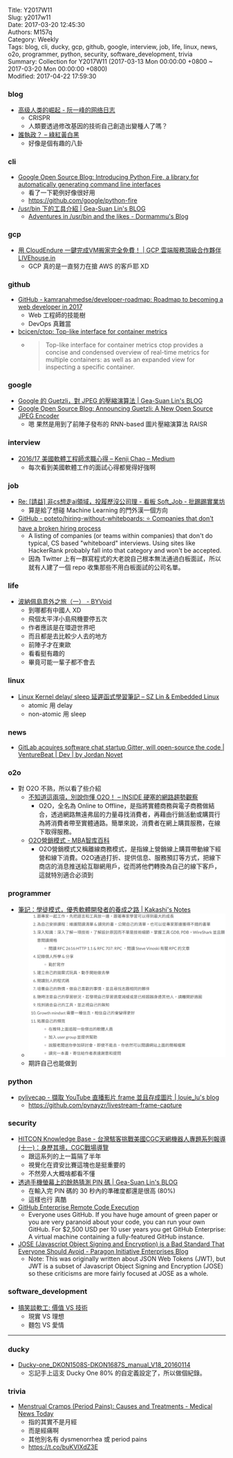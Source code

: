 Title: Y2017W11  
Slug: y2017w11  
Date: 2017-03-20 12:45:30  
Authors: M157q  
Category: Weekly  
Tags: blog, cli, ducky, gcp, github, google, interview, job, life, linux, news, o2o, programmer, python, security, software_development, trivia  
Summary: Collection for Y2017W11 (2017-03-13 Mon 00:00:00 +0800 ~ 2017-03-20 Mon 00:00:00 +0800)  
Modified: 2017-04-22 17:59:30  
  
  
  
### blog  
  
+ [高级人类的崛起 - 阮一峰的网络日志](http://www.ruanyifeng.com/blog/2017/03/crispr.html)  
    + CRISPR  
    + 人類要透過修改基因的技術自己創造出變種人了嗎？  
+ [誰執政？ – 綠紅黃白黑](https://orson.tw/2017/02/26/%e8%aa%b0%e5%9f%b7%e6%94%bf%ef%bc%9f/)  
    + 好像是個有趣的八卦  
  
  
### cli  
  
+ [Google Open Source Blog: Introducing Python Fire, a library for automatically generating command line interfaces](https://opensource.googleblog.com/2017/03/python-fire-command-line.html)  
    + 看了一下範例好像很好用  
    + <https://github.com/google/python-fire>  
+ [/usr/bin 下的工具介紹 | Gea-Suan Lin's BLOG](https://blog.gslin.org/archives/2017/03/02/7162/usrbin-%e4%b8%8b%e7%9a%84%e5%b7%a5%e5%85%b7%e4%bb%8b%e7%b4%b9/)  
    + [Adventures in /usr/bin and the likes - Dormammu's Blog](https://ablagoev.github.io/linux/adventures/commands/2017/02/19/adventures-in-usr-bin.html)  
  
  
### gcp  
  
+ [用 CloudEndure 一鍵完成VM搬家完全免費！ | GCP 雲端服務頂級合作夥伴 LIVEhouse.in](https://blog.gcp.expert/cloudendure-vm-migration/)  
    + GCP 真的是一直努力在搶 AWS 的客戶耶 XD  
  
  
### github  
  
+ [GitHub - kamranahmedse/developer-roadmap: Roadmap to becoming a web developer in 2017](https://github.com/kamranahmedse/developer-roadmap)  
    + Web 工程師的技能樹  
    + DevOps 真難當  
+ [bcicen/ctop: Top-like interface for container metrics](https://github.com/bcicen/ctop)  
    + > Top-like interface for container metrics ctop provides a concise and condensed overview of real-time metrics for multiple containers:  as well as an expanded view for inspecting a specific container.  
  
  
### google  
  
+ [Google 的 Guetzli，對 JPEG 的壓縮演算法 | Gea-Suan Lin's BLOG](https://blog.gslin.org/archives/2017/03/17/7191/google-%e7%9a%84-guetzli%ef%bc%8c%e5%b0%8d-jpeg-%e7%9a%84%e5%a3%93%e7%b8%ae%e6%bc%94%e7%ae%97%e6%b3%95/)  
+ [Google Open Source Blog: Announcing Guetzli: A New Open Source JPEG Encoder](https://opensource.googleblog.com/2017/03/guetzli-new-open-source-jpeg-encoder.html)  
    + 嗯 果然是用到了前陣子發布的 RNN-based 圖片壓縮演算法 RAISR  
  
  
### interview  
  
+ [2016/17 美國軟體工程師求職心得 – Kenji Chao – Medium](https://medium.com/@KenjiChao/2016-17-%E7%BE%8E%E5%9C%8B%E8%BB%9F%E9%AB%94%E5%B7%A5%E7%A8%8B%E5%B8%AB%E6%B1%82%E8%81%B7%E5%BF%83%E5%BE%97-a5c00427fa73#.dhyvp598r)  
    + 每次看到美國軟體工作的面試心得都覺得好強啊  
  
  
### job  
  
+ [Re: [請益] 非cs想走ai領域，投履歷沒公司理 - 看板 Soft_Job - 批踢踢實業坊](https://www.ptt.cc/bbs/Soft_Job/M.1489584667.A.6BC.html)  
    + 算是給了想碰 Machine Learning 的門外漢一個方向  
+ [GitHub - poteto/hiring-without-whiteboards: ⭐️  Companies that don't have a broken hiring process](https://github.com/poteto/hiring-without-whiteboards)  
    + A listing of companies (or teams within companies) that don't do typical, CS based "whiteboard" interviews. Using sites like HackerRank probably fall into that category and won't be accepted.  
    + 因為 Twitter 上有一群寫程式的大老說自己根本無法通過白板面試，所以就有人建了一個 repo 收集那些不用白板面試的公司名單。  
  
  
### life  
  
+ [波納佩島意外之旅（一） - BYVoid](https://www.byvoid.com/zht/blog/micronesia-pohnpei-1)  
    + 到哪都有中國人 XD  
    + 飛個太平洋小島飛機要停五次  
    + 作者應該是在環遊世界吧  
    + 而且都是去比較少人去的地方  
    + 前陣子才在東歐  
    + 看看挺有趣的  
    + 畢竟可能一輩子都不會去  
  
  
### linux  
  
+ [Linux Kernel delay/ sleep 延遲函式學習筆記 – SZ Lin  & Embedded Linux](https://szlin.me/2017/03/13/linux-kernel-delay-sleep-%e5%bb%b6%e9%81%b2%e5%87%bd%e5%bc%8f%e5%ad%b8%e7%bf%92%e7%ad%86%e8%a8%88/)  
    + atomic 用 delay  
    + non-atomic 用 sleep  
  
  
### news  
  
+ [GitLab acquires software chat startup Gitter, will open-source the code | VentureBeat | Dev | by Jordan Novet](https://venturebeat.com/2017/03/15/gitlab-acquires-software-chat-startup-gitter-will-open-source-the-code/)  
  
  
### o2o  
  
+ 對 O2O 不熟，所以看了些介紹  
    + [不知道這兩項，別說你懂 O2O！ – INSIDE 硬塞的網路趨勢觀察](https://www.inside.com.tw/2015/03/02/jump-in-with-everyone-else-or-jump-right)  
        + O2O，全名為 Online to Offline，是指將實體商務與電子商務做結合，透過網路無遠弗屆的力量尋找消費者，再藉由行銷活動或購買行為將消費者帶至實體通路。簡單來說，消費者在網上購買服務，在線下取得服務。  
    + [O2O營銷模式 - MBA智库百科](http://wiki.mbalib.com/zh-tw/O2O%E8%90%A5%E9%94%80%E6%A8%A1%E5%BC%8F)  
        + O2O營銷模式又稱離線商務模式，是指線上營銷線上購買帶動線下經營和線下消費。O2O通過打折、提供信息、服務預訂等方式，把線下商店的消息推送給互聯網用戶，從而將他們轉換為自己的線下客戶，這就特別適合必須到  
  
  
### programmer  
  
+ [筆記：學徒模式，優秀軟體開發者的養成之路 | Kakashi's Notes](https://kkc.github.io/2017/02/19/reading-note-apprenticeship-patterns/)  
    + ![](/files/y2017w11/apprenticeship-patterns.png)  
    + 期許自己也能做到  
  
  
### python  
  
+ [pylivecap - 擷取 YouTube 直播影片 frame 並且存成圖片 | louie_lu's blog](https://blog.louie.lu/2017/02/18/pylivecap-%e6%93%b7%e5%8f%96-youtube-%e7%9b%b4%e6%92%ad%e5%bd%b1%e7%89%87-frame-%e4%b8%a6%e4%b8%94%e5%ad%98%e6%88%90%e5%9c%96%e7%89%87/)  
    + <https://github.com/pynayzr/livestream-frame-capture>  
  
  
### security  
  
+ [HITCON Knowledge Base - 台灣駭客挑戰美國CGC天網機器人專題系列報導(十一)：身歷其境，CGC戰場導覽](http://kb.hitcon.org/post/158546428972/%E5%8F%B0%E7%81%A3%E9%A7%AD%E5%AE%A2%E6%8C%91%E6%88%B0%E7%BE%8E%E5%9C%8Bcgc%E5%A4%A9%E7%B6%B2%E6%A9%9F%E5%99%A8%E4%BA%BA%E5%B0%88%E9%A1%8C%E7%B3%BB%E5%88%97%E5%A0%B1%E5%B0%8E%E5%8D%81%E4%B8%80%E8%BA%AB%E6%AD%B7%E5%85%B6%E5%A2%83cgc%E6%88%B0%E5%A0%B4%E5%B0%8E%E8%A6%BD)  
    + 跟這系列的上一篇隔了半年  
    + 視覺化在資安比賽這塊也是挺重要的  
    + 不然旁人大概啥都看不懂  
+ [透過手機螢幕上的餘熱猜測 PIN 碼 | Gea-Suan Lin's BLOG](https://blog.gslin.org/archives/2017/03/11/7171/%e9%80%8f%e9%81%8e%e6%89%8b%e6%a9%9f%e8%9e%a2%e5%b9%95%e4%b8%8a%e7%9a%84%e9%a4%98%e7%86%b1%e7%8c%9c%e6%b8%ac-pin-%e7%a2%bc/)  
    + 在輸入完 PIN 碼的 30 秒內的準確度都還是很高 (80%)  
    + 這樣也行 真酷  
+ [GitHub Enterprise Remote Code Execution](http://exablue.de/blog/2017-03-15-github-enterprise-remote-code-execution.html)  
    + Everyone uses GitHub. If you have huge amount of green paper or you are very paranoid about your code, you can run your own GitHub. For $2,500 USD per 10 user years you get GitHub Enterprise: A virtual machine containing a fully-featured GitHub instance.  
+ [JOSE (Javascript Object Signing and Encryption) is a Bad Standard That Everyone Should Avoid - Paragon Initiative Enterprises Blog](https://paragonie.com/blog/2017/03/jwt-json-web-tokens-is-bad-standard-that-everyone-should-avoid)  
    + Note: This was originally written about JSON Web Tokens (JWT), but JWT is a subset of Javascript Object Signing and Encryption (JOSE) so these criticisms are more fairly focused at JOSE as a whole.  
  
  
### software_development  
  
+ [搞笑談軟工: 價值 VS 技術](http://teddy-chen-tw.blogspot.tw/2017/03/vs.html)  
    + 現實 VS 理想  
    + 麵包 VS 愛情  
  
  
----  
  
  
### ducky  
  
+ [Ducky-one_DKON1508S-DKON1687S_manual_V18_20160114](http://www.duckychannel.net/download/user_manual/One_backlit.pdf)  
    + 忘記手上這支 Ducky One 80% 的自定義設定了，所以做個紀錄。  
  
  
### trivia  
  
+ [Menstrual Cramps (Period Pains): Causes and Treatments - Medical News Today](http://www.medicalnewstoday.com/articles/157333.php)  
    + 指的其實不是月經  
    + 而是經痛啊  
    + 其他別名有 dysmenorrhea 或 period pains  
    + https://t.co/buKVIXdZ3E  
